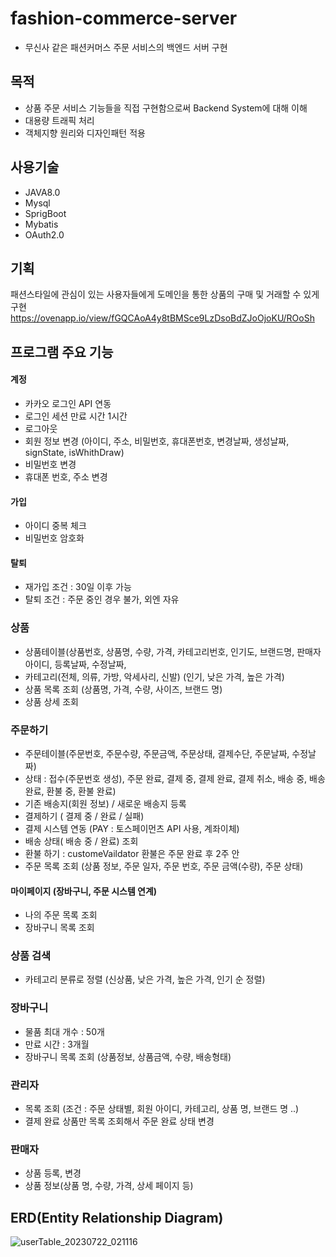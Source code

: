 # fashion-commerce-server
- 무신사 같은 패션커머스 주문 서비스의 백엔드 서버 구현
## 목적
- 상품 주문 서비스 기능들을 직접 구현함으로써 Backend System에 대해 이해
- 대용량 트래픽 처리
- 객체지향 원리와 디자인패턴 적용

## 사용기술
- JAVA8.0
- Mysql
- SprigBoot
- Mybatis
- OAuth2.0

## 기획
패션스타일에 관심이 있는 사용자들에게 도메인을 통한 상품의 구매 및 거래할 수 있게 구현
https://ovenapp.io/view/fGQCAoA4y8tBMSce9LzDsoBdZJoOjoKU/ROoSh

## 프로그램 주요 기능
#### 계정
- 카카오 로그인 API 연동
- 로그인 세션 만료 시간 1시간
- 로그아웃
- 회원 정보 변경 (아이디, 주소, 비밀번호, 휴대폰번호, 변경날짜, 생성날짜, signState, isWhithDraw)
- 비밀번호 변경
- 휴대폰 번호, 주소 변경
#### 가입
- 아이디 중복 체크
- 비밀번호 암호화
#### 탈퇴
- 재가입 조건 : 30일 이후 가능
- 탈퇴 조건 : 주문 중인 경우 불가, 외엔 자유
### 상품
- 상품테이블(상품번호, 상품명, 수량, 가격, 카테고리번호, 인기도, 브랜드명, 판매자아이디, 등록날짜, 수정날짜,
- 카테고리(전체, 의류, 가방, 악세사리, 신발)
  (인기, 낮은 가격, 높은 가격)
- 상품 목록 조회
  (상품명, 가격, 수량, 사이즈, 브랜드 명)
- 상품 상세 조회
### 주문하기
- 주문테이블(주문번호, 주문수량, 주문금액, 주문상태, 결제수단, 주문날짜, 수정날짜)
- 상태 : 접수(주문번호 생성), 주문 완료, 결제 중, 결제 완료, 결제 취소, 배송 중, 배송 완료, 환불 중, 환불 완료)
- 기존 배송지(회원 정보) / 새로운 배송지 등록
- 결제하기 ( 결제 중 / 완료 / 실패)
- 결제 시스템 연동 (PAY : 토스페이먼츠 API 사용, 계좌이체)
- 배송 상태( 배송 중 / 완료) 조회
- 환불 하기 : customeVaildator 환불은 주문 완료 후 2주 안
- 주문 목록 조회
  (상품 정보, 주문 일자, 주문 번호, 주문 금액(수량), 주문 상태)
#### 마이페이지 (장바구니, 주문 시스템 연계)
- 나의 주문 목록 조회
- 장바구니 목록 조회

### 상품 검색
- 카테고리 분류로 정렬
  (신상품, 낮은 가격, 높은 가격, 인기 순 정렬)


### 장바구니
- 물품 최대 개수 : 50개
- 만료 시간 : 3개월
- 장바구니 목록 조회
  (상품정보, 상품금액, 수량, 배송형태)

### 관리자
- 목록 조회
  (조건 : 주문 상태별, 회원 아이디, 카테고리, 상품 명, 브랜드 명 ..)
- 결제 완료 상품만 목록 조회해서 주문 완료 상태 변경

### 판매자
- 상품 등록, 변경
- 상품 정보(상품 명, 수량, 가격, 상세 페이지 등)

## ERD(Entity Relationship Diagram)
![userTable_20230722_021116](https://github.com/ccommit/fashion-commerce-server/assets/44775069/0159ece8-04ee-4a1c-b363-c58b6620a0cf)
